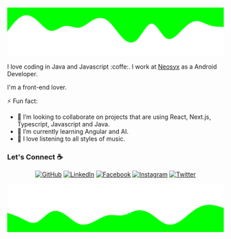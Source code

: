 ![alt text](./images/top.svg)

I love coding in Java and Javascript :coffe:. I work at [Neosyx](https://www.neosyx.com/) as a Android Developer.

I'm a front-end lover.

⚡ Fun fact:
- 👯 I’m looking to collaborate on projects that are using React, Next.js, Typescript, Javascript and Java.
- 🌱 I’m currently learning Angular and AI.
- :musical_note: I love listening to all styles of music.


### Let's Connect :coffee:
<p align="center">
	<a href="https://github.com/TeylorLuks"><img src="https://img.icons8.com/bubbles/50/000000/github.png" alt="GitHub"/></a>
	<a href="https://www.linkedin.com/in/TeylorLuks/"><img src="https://img.icons8.com/bubbles/50/000000/linkedin.png" alt="LinkedIn"/></a>
	<a href="https://www.facebook.com/teylor.lucas"><img src="https://img.icons8.com/bubbles/50/000000/facebook-new.png" alt="Facebook"/></a>
	<a href="https://www.instagram.com/teylor.l/"><img src="https://img.icons8.com/bubbles/50/000000/instagram.png" alt="Instagram"/></a>
	<a href="https://twitter.com/LuksTeylor"><img src="https://img.icons8.com/bubbles/50/000000/twitter.png" alt="Twitter"/></a>
</p>

![alt text](./images/bottom.svg)

